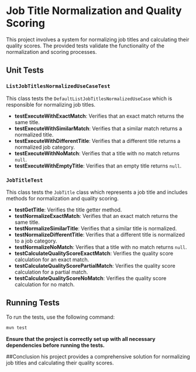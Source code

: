# Job Title Normalization and Quality Scoring

This project involves a system for normalizing job titles and calculating their quality scores. The provided tests validate the functionality of the normalization and scoring processes.

## Unit Tests

### `ListJobTitlesNormalizedUseCaseTest`

This class tests the `DefaultListJobTitlesNormalizedUseCase` which is responsible for normalizing job titles.

- **testExecuteWithExactMatch**: Verifies that an exact match returns the same title.
- **testExecuteWithSimilarMatch**: Verifies that a similar match returns a normalized title.
- **testExecuteWithDifferentTitle**: Verifies that a different title returns a normalized job category.
- **testExecuteWithNoMatch**: Verifies that a title with no match returns `null`.
- **testExecuteWithEmptyTitle**: Verifies that an empty title returns `null`.

### `JobTitleTest`

This class tests the `JobTitle` class which represents a job title and includes methods for normalization and quality scoring.

- **testGetTitle**: Verifies the title getter method.
- **testNormalizeExactMatch**: Verifies that an exact match returns the same title.
- **testNormalizeSimilarTitle**: Verifies that a similar title is normalized.
- **testNormalizeDifferentTitle**: Verifies that a different title is normalized to a job category.
- **testNormalizeNoMatch**: Verifies that a title with no match returns `null`.
- **testCalculateQualityScoreExactMatch**: Verifies the quality score calculation for an exact match.
- **testCalculateQualityScorePartialMatch**: Verifies the quality score calculation for a partial match.
- **testCalculateQualityScoreNoMatch**: Verifies the quality score calculation for no match.

## Running Tests

To run the tests, use the following command:

```sh
mvn test
```

**Ensure that the project is correctly set up with all necessary dependencies before running the tests.**

##Conclusion
his project provides a comprehensive solution for normalizing job titles and calculating their quality scores.